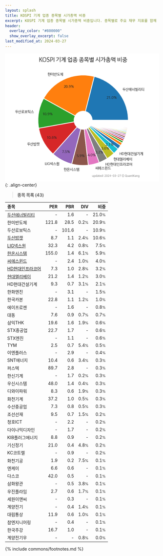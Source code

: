 ```yaml
---
layout: splash
title: KOSPI 기계 업종 종목별 시가총액 비중
excerpt: KOSPI 기계 업종 종목별 시가총액 비중입니다. 종목별로 주요 재무 지표를 함께 표시합니다.
header:
  overlay_color: "#800000"
  show_overlay_excerpt: false
last_modified_at: 2024-03-27
---
```



![KOSPI 기계 업종 종목별 시가총액 비중](/stats/sector/images/kospi_업종_기계_종목.png){: .align-center}


> **종목 목록 (43)**<a id="list"></a>

| **종목** | **PER** | **PBR** | **DIV** | **비중** |
| :------- | ------: | ------: | ------: | -------: |
| [두산에너빌리티](/034020/) | - | 1.6 | - | 21.0<small>%</small> |
| 한미반도체 | 121.8 | 28.5 | 0.2<small>%</small> | 20.9<small>%</small> |
| 두산로보틱스 | - | 101.6 | - | 10.9<small>%</small> |
| [두산밥캣](/241560/) | 8.7 | 1.1 | 2.4<small>%</small> | 10.6<small>%</small> |
| [LIG넥스원](/079550/) | 32.3 | 4.2 | 0.8<small>%</small> | 7.5<small>%</small> |
| [한온시스템](/018880/) | 155.0 | 1.4 | 6.1<small>%</small> | 5.9<small>%</small> |
| [씨에스윈드](/112610/) | - | 2.4 | 1.0<small>%</small> | 4.0<small>%</small> |
| [HD현대인프라코어](/042670/) | 7.3 | 1.0 | 2.8<small>%</small> | 3.2<small>%</small> |
| [현대엘리베이](/017800/) | 21.2 | 1.4 | 1.2<small>%</small> | 3.0<small>%</small> |
| HD현대건설기계 | 9.3 | 0.7 | 3.1<small>%</small> | 2.1<small>%</small> |
| 한화엔진 | - | 3.1 | - | 1.5<small>%</small> |
| 한국카본 | 22.8 | 1.1 | 1.2<small>%</small> | 1.0<small>%</small> |
| 에이프로젠 | - | 1.6 | - | 0.8<small>%</small> |
| 대동 | 7.6 | 0.9 | 0.7<small>%</small> | 0.7<small>%</small> |
| 삼익THK | 19.6 | 1.6 | 1.9<small>%</small> | 0.6<small>%</small> |
| STX중공업 | 22.7 | 1.7 | - | 0.6<small>%</small> |
| STX엔진 | - | 1.1 | - | 0.6<small>%</small> |
| TYM | 2.5 | 0.7 | 5.4<small>%</small> | 0.5<small>%</small> |
| 이엔플러스 | - | 2.9 | - | 0.4<small>%</small> |
| SNT에너지 | 10.4 | 0.6 | 3.4<small>%</small> | 0.3<small>%</small> |
| 퍼스텍 | 89.7 | 2.8 | - | 0.3<small>%</small> |
| 한신기계 | - | 1.7 | 0.2<small>%</small> | 0.3<small>%</small> |
| 우신시스템 | 48.0 | 1.4 | 0.4<small>%</small> | 0.3<small>%</small> |
| 디와이파워 | 8.3 | 0.6 | 1.9<small>%</small> | 0.3<small>%</small> |
| 화천기계 | 37.2 | 1.0 | 0.5<small>%</small> | 0.3<small>%</small> |
| 수산중공업 | 7.3 | 0.8 | 0.5<small>%</small> | 0.3<small>%</small> |
| 조선선재 | 9.5 | 0.7 | 1.5<small>%</small> | 0.2<small>%</small> |
| 청호ICT | - | 2.2 | - | 0.2<small>%</small> |
| 다이나믹디자인 | - | 1.7 | - | 0.2<small>%</small> |
| KIB플러그에너지 | 8.8 | 0.9 | - | 0.2<small>%</small> |
| 기신정기 | 21.0 | 0.4 | 4.8<small>%</small> | 0.2<small>%</small> |
| KC코트렐 | - | 0.9 | - | 0.2<small>%</small> |
| 화천기공 | 1.9 | 0.2 | 7.5<small>%</small> | 0.1<small>%</small> |
| 엔케이 | 6.6 | 0.6 | - | 0.1<small>%</small> |
| 다스코 | 42.0 | 0.5 | - | 0.1<small>%</small> |
| 삼화왕관 | - | 0.5 | 3.8<small>%</small> | 0.1<small>%</small> |
| 우진플라임 | 2.7 | 0.6 | 1.7<small>%</small> | 0.1<small>%</small> |
| 세원이앤씨 | - | 0.3 | - | 0.1<small>%</small> |
| 계양전기 | - | 0.4 | 1.4<small>%</small> | 0.1<small>%</small> |
| 대림통상 | 11.9 | 0.6 | 1.0<small>%</small> | 0.1<small>%</small> |
| 참엔지니어링 | - | 0.4 | - | 0.1<small>%</small> |
| 한국주강 | 16.7 | 1.0 | - | 0.1<small>%</small> |
| 계양전기우 | - | - | 0.8<small>%</small> | 0.0<small>%</small> |

{% include commons/footnotes.md %}